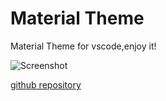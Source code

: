 # Material Theme
Material Theme for vscode,enjoy it!

![Screenshot](/screenshot.jpg?raw=true "Screenshot")

[github repository](https://github.com/Binaryify/Material-Theme-vscode)
